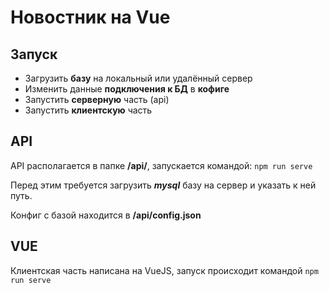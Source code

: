 # Новостник на Vue

## Запуск
- Загрузить **базу** на локальный или удалённый сервер
- Изменить данные **подключения к БД** в **кофиге**
- Запустить **серверную** часть (api)
- Запустить **клиентскую** часть

## API

API располагается в папке **/api/**, запускается командой:
```npm run serve```

Перед этим требуется загрузить ***mysql*** базу на сервер и указать к ней путь.

Конфиг с базой находится в **/api/config.json**

## VUE
Клиентская часть написана на VueJS, запуск происходит командой ```npm run serve```